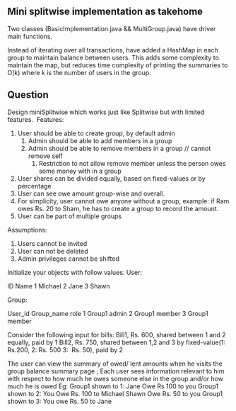 Mini splitwise implementation as takehome
-----

Two classes (BasicImplementation.java && MultiGroup.java) have driver main functions.

Instead of iterating over all transactions, have added a HashMap in each group to maintain balance between users. This
adds some complexity to maintain the map, but reduces time complexity of printing the summaries to O(k) where k is the 
number of users in the group.


Question
------

Design miniSplitwise which works just like Splitwise but with limited features. 
Features:
1. User should be able to create group, by default admin 
    1. Admin should be able to add members in a group 
    2. Admin should be able to remove members in a group // cannot remove self 
        1. Restriction to not allow remove member unless the person owes some money with in a group 
2. User shares can be divided equally, based on fixed-values or by percentage 
3. User can see owe amount group-wise and overall. 
4. For simplicity, user cannot owe anyone without a group, example: if Ram owes Rs. 20 to Sham, he has to create a group to record the amount. 
5. User can be part of multiple groups 

Assumptions:
1. Users cannot be invited 
2. User can not be deleted 
4. Admin privileges cannot be shifted 


Initialize your objects with follow values:
User:

ID	Name
1	Michael
2	Jane
3	Shawn

Group:
		
User_id	Group_name	role
1	Group1	admin
2	Group1	member
3	Group1	member



Consider the following input for bills:
Bill1, Rs. 600, shared between 1 and 2 equally, paid by 1
Bill2, Rs. 750, shared between 1,2 and 3 by fixed-value(1: Rs.200, 2: Rs. 500 3: 
Rs. 50), paid by 2

The user can view the summary of owed/ lent amounts when he visits the group balance summary page ; Each user sees information relevant to him with respect to how much he owes someone else in the group and/or how much he is owed
Eg:
Group1 shown to 1:
Jane Owe Rs 100 to you
Group1 shown to 2:
	You Owe Rs. 100 to Michael
	Shawn Owe Rs. 50 to you
Group1 shown to 3:
	You owe Rs. 50 to Jane





